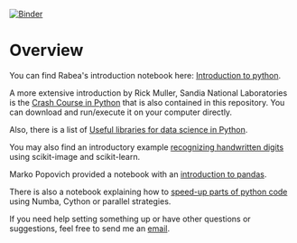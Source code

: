  [![Binder](http://mybinder.org/badge.svg)](http://mybinder.org/repo/scholich/python-overview) 
 
 
# Overview


You can find Rabea's introduction notebook here: [Introduction to python](http://nbviewer.jupyter.org/github/scholich/python-overview/blob/master/Python_introduction.ipynb).

A more extensive introduction by Rick Muller, Sandia National Laboratories is the [Crash Course in Python](http://nbviewer.jupyter.org/github/scholich/python-overview/blob/master/Crash_course_v0.6.ipynb)
that is also contained in this repository. You can download and run/execute it on your computer directly.

Also, there is a list of [Useful libraries for data science in Python](python_data_libraries.md).

You may also find an introductory example [recognizing handwritten digits](http://nbviewer.jupyter.org/github/scholich/python-overview/blob/master/find_digits_and_predict.ipynb) using scikit-image and scikit-learn.

Marko Popovich provided a notebook with an [introduction to pandas](http://nbviewer.jupyter.org/github/scholich/python-overview/blob/master/pandas_introduction.ipynb).

There is also a notebook explaining how to [speed-up parts of python code](http://nbviewer.jupyter.org/github/scholich/python-overview/blob/master/performance_strategies.ipynb)   using Numba, Cython or parallel strategies.

If you need help setting something up or have other questions or suggestions, feel free to send me an [email](mailto:scholich@pks.mpg.de).
